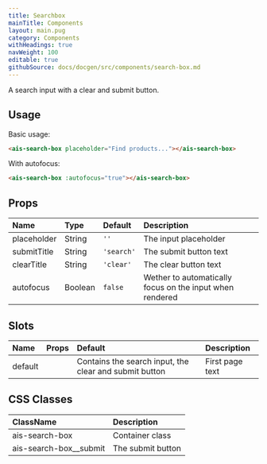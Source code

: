 ```yaml
---
title: Searchbox
mainTitle: Components
layout: main.pug
category: Components
withHeadings: true
navWeight: 100
editable: true
githubSource: docs/docgen/src/components/search-box.md
---
```


A search input with a clear and submit button.

## Usage

Basic usage:

```html
<ais-search-box placeholder="Find products..."></ais-search-box>
```

With autofocus:

```html
<ais-search-box :autofocus="true"></ais-search-box>
```

## Props

| Name        | Type    | Default    | Description                                              |
|:------------|:--------|:-----------|:---------------------------------------------------------|
| placeholder | String  | `''`       | The input placeholder                                    |
| submitTitle | String  | `'search'` | The submit button text                                   |
| clearTitle  | String  | `'clear'`  | The clear button text                                    |
| autofocus   | Boolean | `false`    | Wether to automatically focus on the input when rendered |

## Slots

| Name    | Props | Default                                                | Description     |
|:--------|:------|:-------------------------------------------------------|:----------------|
| default |       | Contains the search input, the clear and submit button | First page text |

## CSS Classes

| ClassName              | Description       |
|:-----------------------|:------------------|
| ais-search-box         | Container class   |
| ais-search-box__submit | The submit button |
